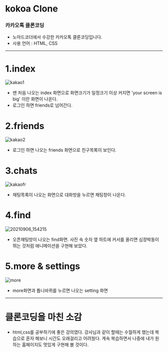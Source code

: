 # kokoa Clone

### 카카오톡 클론코딩

- 노마드코더에서 수강한 카카오톡 클론코딩입니다.
- 사용 언어 : HTML, CSS
___

# 1.index
![kakao1](https://user-images.githubusercontent.com/79892837/132155222-3bc1fa0d-676d-46b6-87ae-fdc7ce75456a.png)

- 맨 처음 나오는 index 화면으로 화면크기가 일정크기 이상 커지면 'your screen is big' 이란 화면이 나온다.
- 로그인 하면 friends로 넘어간다.

# 2.friends
![kakao2](https://user-images.githubusercontent.com/79892837/132155562-653d4fd3-697f-4819-87ea-cb143ea6850b.png)

- 로그인 하면 나오는 friends 화면으로 친구목록이 보인다.

# 3.chats
![kakaofr](https://user-images.githubusercontent.com/79892837/132156910-5ef8d4d0-7588-4763-8435-cd1dad9eabd7.png)

- 채팅목록이 나오는 화면으로 대화방을 누르면 채팅창이 나온다.

# 4.find
![20210906_154215](https://user-images.githubusercontent.com/79892837/132171926-78631b28-3735-4b51-b8b5-3456a3b9136a.png)

- 오픈채팅방이 나오는 find화면. 사진 속 숫자 옆 하트에 커서를 올리면 심장박동이 뛰는 것처럼 애니메이션을 구현해 보았다.

# 5.more & settings
![more](https://user-images.githubusercontent.com/79892837/132156738-95ce97a0-47dd-4426-8ccc-b512782f2cef.png)

- more화면과 톱니바퀴를 누르면 나오는 setting 화면
___
# 클론코딩을 마친 소감 
- html,css를 공부하기에 좋은 강의였다. 강사님과 같이 할때는 수월하게 했는데 복습으로 혼자 해보니 시간도 오래걸리고 어려웠다. 계속 복습하면서 나중에 내가 원하는 홈페이지도 멋있게 구현해 볼 것이다.
